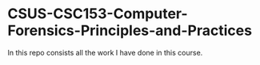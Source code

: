 # CSUS-CSC153-Computer-Forensics-Principles-and-Practices
In this repo consists all the work I have done in this course. 
